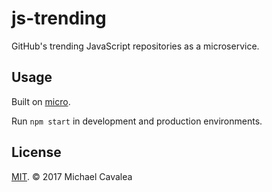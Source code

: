 # js-trending

GitHub's trending JavaScript repositories as a microservice.

## Usage

Built on [micro](https://github.com/zeit/micro).

Run `npm start` in development and production environments.

## License

[MIT](https://opensource.org/licenses/MIT). © 2017 Michael Cavalea
